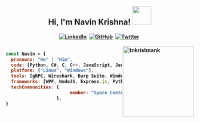 <h2 align="center"><b>Hi, I'm Navin Krishna! <img src="https://media.giphy.com/media/mGcNjsfWAjY5AEZNw6/giphy.gif" width="50"></h2>

<div align="center">
<a href="https://www.linkedin.com/in/tnkrishnank/" target="_blank"><img src="https://img.shields.io/badge/LINKEDIN-0A66C2?logo=Linkedin&style=for-the-badge&logoColor=white" alt="LinkedIn"/></a>&nbsp;
<a href="https://www.github.com/tnkrishnank/" target="_blank"><img src="https://img.shields.io/badge/GITHUB-333333?logo=github&style=for-the-badge&logoColor=white" alt="GitHub"/></a>&nbsp;
<a href="https://www.twitter.com/tnkrishnank/" target="_blank"><img src="https://img.shields.io/badge/TWITTER-1DA1F2?logo=Twitter&style=for-the-badge&logoColor=white" alt="Twitter"/></a>&nbsp;
</div>

<br>

<img align="right" alt="tnkrishnank" src="https://github-readme-stats.vercel.app/api?username=tnkrishnank&show_icons=true&count_private=true&theme=midnight-purple&bg_color=151515&hide_border=true&hide_rank=true" height="190px"/>

```javascript
const Navin = {
  pronouns: "He" | "Him",
  code: [Python, C#, C, C++, JavaScript, Java, Shell Script, SQL],
  platform: ["Linux", "Windows"],
  tools: [gRPC, Wireshark, Burp Suite, Windows Sysinternals],
  frameworks: [WPF, NodeJS, Express.js, Python Flask],
  techCommunities: {
                        member: "Space Center",
                   },
}
```
